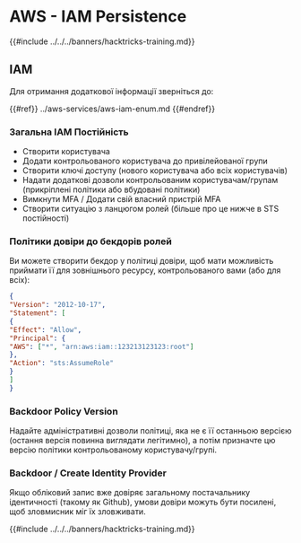 # AWS - IAM Persistence

{{#include ../../../banners/hacktricks-training.md}}

## IAM

Для отримання додаткової інформації зверніться до:

{{#ref}}
../aws-services/aws-iam-enum.md
{{#endref}}

### Загальна IAM Постійнiсть

- Створити користувача
- Додати контрольованого користувача до привілейованої групи
- Створити ключі доступу (нового користувача або всіх користувачів)
- Надати додаткові дозволи контрольованим користувачам/групам (прикріплені політики або вбудовані політики)
- Вимкнути MFA / Додати свій власний пристрій MFA
- Створити ситуацію з ланцюгом ролей (більше про це нижче в STS постійності)

### Політики довіри до бекдорів ролей

Ви можете створити бекдор у політиці довіри, щоб мати можливість приймати її для зовнішнього ресурсу, контрольованого вами (або для всіх):
```json
{
"Version": "2012-10-17",
"Statement": [
{
"Effect": "Allow",
"Principal": {
"AWS": ["*", "arn:aws:iam::123213123123:root"]
},
"Action": "sts:AssumeRole"
}
]
}
```
### Backdoor Policy Version

Надайте адміністративні дозволи політиці, яка не є її останньою версією (остання версія повинна виглядати легітимно), а потім призначте цю версію політики контрольованому користувачу/групі.

### Backdoor / Create Identity Provider

Якщо обліковий запис вже довіряє загальному постачальнику ідентичності (такому як Github), умови довіри можуть бути посилені, щоб зловмисник міг їх зловживати.

{{#include ../../../banners/hacktricks-training.md}}
